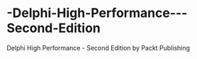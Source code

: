 # -Delphi-High-Performance---Second-Edition
 Delphi High Performance - Second Edition by Packt Publishing
